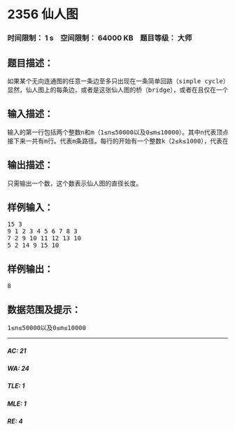 # 2356 仙人图   
### 时间限制： 1 s&nbsp;&nbsp;&nbsp;&nbsp;空间限制： 64000 KB&nbsp;&nbsp;&nbsp;&nbsp;题目等级： 大师  
## 题目描述：  

<pre>
如果某个无向连通图的任意一条边至多只出现在一条简单回路（simple cycle）里，我们就称这张图为仙人图（cactus）。所谓简单回路就是指在图上不重复经过任何一个顶点的回路。
显然，仙人图上的每条边，或者是这张仙人图的桥（bridge），或者在且仅在一个简单回路里，两者必居其一。定义在图上两点之间的距离为这两点之间最短路径的距离。定义一个图的直径为这张图相距最远的两个点的距离。现在我们假定仙人图的每条边的权值都是1，你的任务是求出给定的仙人图的直径。
</pre>
  
  
## 输入描述：  

<pre>
输入的第一行包括两个整数n和m（1≤n≤50000以及0≤m≤10000）。其中n代表顶点个数，我们约定图中的顶点将从1到n编号。
接下来一共有m行。代表m条路径。每行的开始有一个整数k（2≤k≤1000），代表在这条路径上的顶点个数。接下来是k个1到n之间的整数，分别对应了一个顶点，相邻的顶点表示存在一条连接这两个顶点的边。一条路径上可能通过一个顶点好几次，比如对于第一个样例，第一条路径从3经过8，又从8返回到了3，但是我们保证所有的边都会出现在某条路径上，而且不会重复出现在两条路径上，或者在一条路径上出现两次。
</pre>
  
  
## 输出描述：  

<pre>
只需输出一个数，这个数表示仙人图的直径长度。
</pre>
  
  
## 样例输入：  

<pre>
15 3
9 1 2 3 4 5 6 7 8 3
7 2 9 10 11 12 13 10
5 2 14 9 15 10
</pre>
  
  
## 样例输出：  

<pre>
8
</pre>
  
  
## 数据范围及提示：  

<pre>
1≤n≤50000以及0≤m≤10000
</pre>
  
  
***  

##### AC: 21  
##### WA: 24  
##### TLE: 1  
##### MLE: 1  
##### RE: 4  
